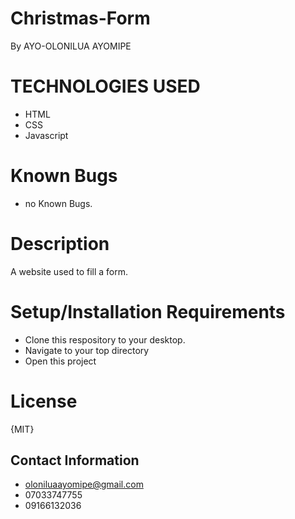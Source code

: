 # Christmas-Form
By AYO-OLONILUA AYOMIPE

# TECHNOLOGIES USED

- HTML
- CSS
- Javascript

# Known Bugs

- no Known Bugs.

# Description

A website used to fill a form.

# Setup/Installation Requirements

- Clone this respository to your desktop.
- Navigate to your top directory
- Open this project

# License
{MIT}

## Contact Information

- oloniluaayomipe@gmail.com
- 07033747755
- 09166132036
